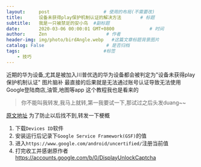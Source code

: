 ```yaml
---
layout:     post                    # 使用的布局(不需要改)
title:      设备未获得play保护机制认证的解决方法       # 标题
subtitle:   我是一只被禁足的安小鸟  #副标题
date:       2020-03-06 00:00:01 GMT+0800             # 时间
author:     Zen                      # 作者
header-img: img/photo/birdAngle.webp   #这篇文章标题背景图片
catalog: False                       # 是否归档
tags:                               #标签
    - 技巧
---
```

近期的华为设备,尤其是被加入川普优选的华为设备都会被判定为"设备未获得play保护机制认证"
图片脑补
最直接的后果就是无法通过账号认证导致无法使用Google登陆商店,油管,地图等app
这个教程我也是看来的
>你不能叫我转发,我马上就转,第一我要试一下,那试过之后头发duang~~

[原文地址](https://club.huawei.com/thread-22859726-1-5.html)
为了防止以后找不到,转发一下梗概
1. 下载`Devices ID`软件
2. 安装运行后记录下`Google Service Framework(GSF)`的值
3. 进入`https://www.google.com/android/uncertified/`注册当前值
4. 打完收工并感谢原作者
https://accounts.google.com/b/0/DisplayUnlockCaptcha
